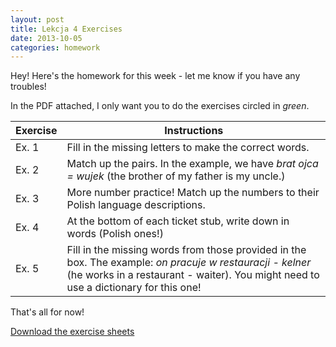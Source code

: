 ```yaml
---
layout: post
title: Lekcja 4 Exercises
date: 2013-10-05
categories: homework
---
```


Hey! Here's the homework for this week - let me know if you have any troubles!

In the PDF attached, I only want you to do the exercises circled in *green*.

| Exercise | Instructions |
| -------- | ------------ |
| Ex. 1    | Fill in the missing letters to make the correct words. |
| Ex. 2   | Match up the pairs. In the example, we have *brat ojca = wujek* (the brother of my father is my uncle.) |
| Ex. 3   | More number practice! Match up the numbers to their Polish language descriptions. |
| Ex. 4   | At the bottom of each ticket stub, write down in words (Polish ones!)|
| Ex. 5   | Fill in the missing words from those provided in the box. The example: *on pracuje w restauracji - kelner* (he works in a restaurant - waiter). You might need to use a dictionary for this one! |

That's all for now!

[Download the exercise sheets](/assets/homework_pdfs/lekcja4-cwiczenia-a.pdf)
